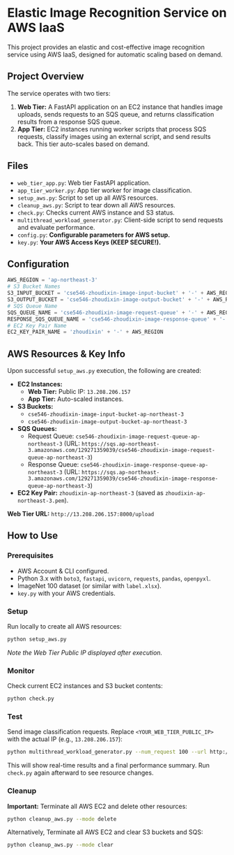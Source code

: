 # Elastic Image Recognition Service on AWS IaaS

This project provides an elastic and cost-effective image recognition service using AWS IaaS, designed for automatic scaling based on demand.


## Project Overview

The service operates with two tiers:

1.  **Web Tier:** A FastAPI application on an EC2 instance that handles image uploads, sends requests to an SQS queue, and returns classification results from a response SQS queue.
2.  **App Tier:** EC2 instances running worker scripts that process SQS requests, classify images using an external script, and send results back. This tier auto-scales based on demand.


## Files

* `web_tier_app.py`: Web tier FastAPI application.
* `app_tier_worker.py`: App tier worker for image classification.
* `setup_aws.py`: Script to set up all AWS resources.
* `cleanup_aws.py`: Script to tear down all AWS resources.
* `check.py`: Checks current AWS instance and S3 status.
* `multithread_workload_generator.py`: Client-side script to send requests and evaluate performance.
* `config.py`: **Configurable parameters for AWS setup.**
* `key.py`: **Your AWS Access Keys (KEEP SECURE!).**

## Configuration

```python
AWS_REGION = 'ap-northeast-3'
# S3 Bucket Names
S3_INPUT_BUCKET = 'cse546-zhoudixin-image-input-bucket' + '-' + AWS_REGION
S3_OUTPUT_BUCKET = 'cse546-zhoudixin-image-output-bucket' + '-' + AWS_REGION
# SQS Queue Name
SQS_QUEUE_NAME = 'cse546-zhoudixin-image-request-queue' + '-' + AWS_REGION
RESPONSE_SQS_QUEUE_NAME = 'cse546-zhoudixin-image-response-queue' + '-' + AWS_REGION
# EC2 Key Pair Name
EC2_KEY_PAIR_NAME = 'zhoudixin' + '-' + AWS_REGION
```

## AWS Resources & Key Info

Upon successful `setup_aws.py` execution, the following are created:

  * **EC2 Instances:**
      * **Web Tier:** Public IP: `13.208.206.157`
      * **App Tier:** Auto-scaled instances.
  * **S3 Buckets:**
      * `cse546-zhoudixin-image-input-bucket-ap-northeast-3`
      * `cse546-zhoudixin-image-output-bucket-ap-northeast-3`
  * **SQS Queues:**
      * Request Queue: `cse546-zhoudixin-image-request-queue-ap-northeast-3` 
      (URL: `https://sqs.ap-northeast-3.amazonaws.com/129271359039/cse546-zhoudixin-image-request-queue-ap-northeast-3`)
      * Response Queue: `cse546-zhoudixin-image-response-queue-ap-northeast-3` 
      (URL: `https://sqs.ap-northeast-3.amazonaws.com/129271359039/cse546-zhoudixin-image-response-queue-ap-northeast-3`)
  * **EC2 Key Pair:** `zhoudixin-ap-northeast-3` (saved as `zhoudixin-ap-northeast-3.pem`).

**Web Tier URL:** `http://13.208.206.157:8000/upload`

## How to Use

### Prerequisites

  * AWS Account & CLI configured.
  * Python 3.x with `boto3`, `fastapi`, `uvicorn`, `requests`, `pandas`, `openpyxl`.
  * ImageNet 100 dataset (or similar with `label.xlsx`).
  * `key.py` with your AWS credentials.

### Setup

Run locally to create all AWS resources:

```bash
python setup_aws.py
```

*Note the Web Tier Public IP displayed after execution.*

### Monitor

Check current EC2 instances and S3 bucket contents:

```bash
python check.py
```

### Test

Send image classification requests. Replace `<YOUR_WEB_TIER_PUBLIC_IP>` with the actual IP (e.g., `13.208.206.157`):

```bash
python multithread_workload_generator.py --num_request 100 --url http://13.208.206.157:8000/upload --image_folder ./imagenet-100
```

This will show real-time results and a final performance summary. Run `check.py` again afterward to see resource changes.

### Cleanup

**Important:** Terminate all AWS EC2 and delete other resources:

```bash
python cleanup_aws.py --mode delete
```

Alternatively, Terminate all AWS EC2 and clear S3 buckets and SQS:

```bash
python cleanup_aws.py --mode clear
```